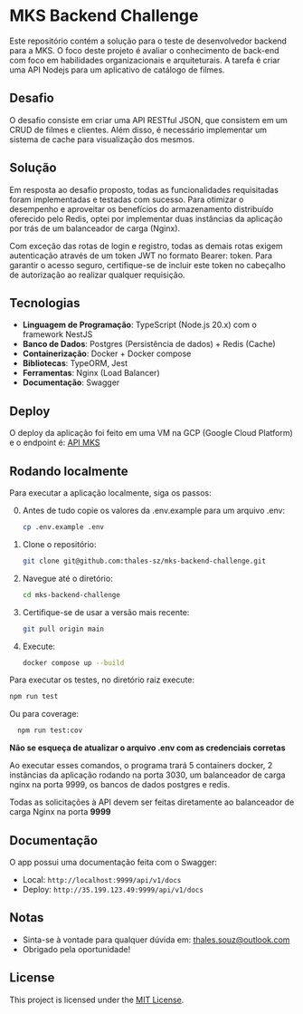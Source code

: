# MKS Backend Challenge

Este repositório contém a solução para o teste de desenvolvedor backend para a MKS. O foco deste projeto é avaliar o conhecimento de back-end com foco em habilidades organizacionais e arquiteturais. A tarefa é criar uma API Nodejs para um aplicativo de catálogo de filmes.

## Desafio

O desafio consiste em criar uma API RESTful JSON, que consistem em um CRUD de filmes e clientes. Além disso, é necessário implementar um sistema de cache para visualização dos mesmos.

## Solução

Em resposta ao desafio proposto, todas as funcionalidades requisitadas foram implementadas e testadas com sucesso. Para otimizar o desempenho e aproveitar os benefícios do armazenamento distribuído oferecido pelo Redis, optei por implementar duas instâncias da aplicação por trás de um balanceador de carga (Nginx).

Com exceção das rotas de login e registro, todas as demais rotas exigem autenticação através de um token JWT no formato Bearer: token. Para garantir o acesso seguro, certifique-se de incluir este token no cabeçalho de autorização ao realizar qualquer requisição.

## Tecnologias

- **Linguagem de Programação**: TypeScript (Node.js 20.x) com o framework NestJS
- **Banco de Dados**: Postgres (Persistência de dados) + Redis (Cache)
- **Containerização**: Docker + Docker compose
- **Bibliotecas**: TypeORM, Jest
- **Ferramentas**: Nginx (Load Balancer)
- **Documentação**: Swagger

## Deploy

O deploy da aplicação foi feito em uma VM na GCP (Google Cloud Platform) e o endpoint é: [API MKS](http://35.199.123.49:9999/api/v1/docs)

## Rodando localmente

Para executar a aplicação localmente, siga os passos:

0. Antes de tudo copie os valores da .env.example para um arquivo .env:
    ```bash
    cp .env.example .env
    ```
1. Clone o repositório: 
    ```bash
    git clone git@github.com:thales-sz/mks-backend-challenge.git
    ```
2. Navegue até o diretório:
    ```bash
    cd mks-backend-challenge
    ```
3. Certifique-se de usar a versão mais recente:
    ```bash
    git pull origin main
    ```
4. Execute:
    ```bash
   docker compose up --build
    ```

Para executar os testes, no diretório raiz execute:
   ```bash
   npm run test
  ```

Ou para coverage:
  ```bash
    npm run test:cov
  ```

**Não se esqueça de atualizar o arquivo .env com as credenciais corretas**

Ao executar esses comandos, o programa trará 5 containers docker, 2 instâncias da aplicação rodando na porta 3030, um balanceador de carga nginx na porta 9999, os bancos de dados postgres e redis.

Todas as solicitações à API devem ser feitas diretamente ao balanceador de carga Nginx na porta **9999**

## Documentação

O app possui uma documentação feita com o Swagger: 

- Local: `http://localhost:9999/api/v1/docs`
- Deploy: `http://35.199.123.49:9999/api/v1/docs`

## Notas

- Sinta-se à vontade para qualquer dúvida em: thales.souz@outlook.com
- Obrigado pela oportunidade!

## License

This project is licensed under the [MIT License](LICENSE).